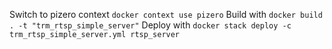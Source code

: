 Switch to pizero context
`docker context use pizero`
Build with
`docker build . -t "trm_rtsp_simple_server"`
Deploy with
`docker stack deploy -c trm_rtsp_simple_server.yml rtsp_server`